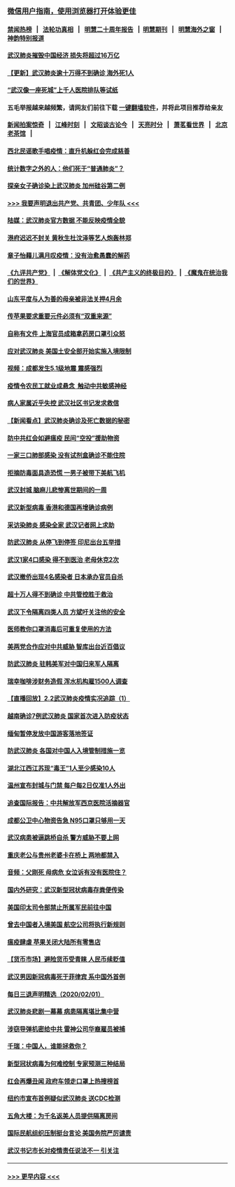 ### [微信用户指南，使用浏览器打开体验更佳](https://github.com/gfw-breaker/banned-news1/blob/master/indexes/wechat-guide.md?t=0)
#### [禁闻热榜](热点新闻.md?t=0)  &nbsp;&nbsp;|&nbsp;&nbsp; [法轮功真相](https://github.com/gfw-breaker/truth/blob/master/README.md?t=0) &nbsp;&nbsp;|&nbsp;&nbsp; [明慧二十周年报告](https://github.com/gfw-breaker/mh-reports/blob/master/README.md?t=0) &nbsp;&nbsp;|&nbsp;&nbsp;[明慧期刊](https://github.com/gfw-breaker/mh-qikan) &nbsp;&nbsp;|&nbsp;&nbsp; [明慧海外之窗](https://github.com/gfw-breaker/mh-news/blob/master/README.md?t=0) &nbsp;&nbsp;|&nbsp;&nbsp; [神韵特别报道](https://github.com/gfw-breaker/mh-news/blob/master/shenyun.md?t=0)
#### [武汉肺炎摧毁中国经济 损失将超过16万亿](../pages/nsc413/n11839723.md?t=02031044) 
#### [【更新】武汉肺炎逾十万得不到确诊 海外死1人](../pages/nsc413/n11801312.md?t=02031044) 
#### [“武汉像一座死城”上千人医院排队等试纸](../pages/nsc413/n11839724.md?t=02031044) 
#### 五毛举报越来越频繁，请网友们前往下载 [一键翻墙软件](https://github.com/gfw-breaker/ssr-accounts)，并将此项目推荐给亲友
#### [新闻拍案惊奇](https://github.com/gfw-breaker/banned-news1/blob/master/pages/link4.md) &nbsp;&nbsp;|&nbsp;&nbsp; [江峰时刻](https://github.com/gfw-breaker/banned-news1/blob/master/pages/link4.md) &nbsp;&nbsp;|&nbsp;&nbsp; [文昭谈古论今](https://github.com/gfw-breaker/banned-news1/blob/master/pages/link4.md) &nbsp;&nbsp;|&nbsp;&nbsp; [天亮时分](https://github.com/gfw-breaker/banned-news1/blob/master/pages/link4.md) &nbsp;&nbsp;|&nbsp;&nbsp; [萧茗看世界](https://github.com/gfw-breaker/banned-news1/blob/master/pages/link4.md) &nbsp;&nbsp;|&nbsp;&nbsp; [北京老茶馆](https://github.com/gfw-breaker/banned-news1/blob/master/pages/link4.md) &nbsp;&nbsp;|&nbsp;&nbsp; 
#### [西北民谣歌手唱疫情：直升机躲红会完成慈善](../pages/nsc413/n11839757.md?t=02031044) 
#### [统计数字之外的人：他们死于“普通肺炎”？](../pages/nsc413/n11839788.md?t=02031044) 
#### [探亲女子确诊染上武汉肺炎 加州硅谷第二例](../pages/nsc413/n11839784.md?t=02031044) 
#### [>>> 我要声明退出共产党、共青团、少年队 <<<](https://github.com/begood0513/goodnews/blob/master/quit/letter.md) 
#### [陆媒：武汉肺炎官方数据 不能反映疫情全貌](../pages/nsc413/n11839828.md?t=02031044) 
#### [港府迟迟不封关 黄秋生杜汶泽等艺人炮轰林郑](../pages/nsc413/n11839562.md?t=02031044) 
#### [章子怡藉儿满月叹疫情：没有治愈愚蠢的解药](../pages/nsc413/n11839428.md?t=02031044) 
#### [《九评共产党》](https://github.com/begood0513/9ping.md/blob/master/README.md) &nbsp;|&nbsp; [《解体党文化》](../../../../jtdwh.md/blob/master/README.md)  &nbsp;|&nbsp; [《共产主义的终极目的》](../../../../gczydzjmd.md/blob/master/README.md) &nbsp;|&nbsp; [《魔鬼在统治我们的世界》](../../../../mgztzwmdsj.md/blob/master/README.md) 
#### [山东平度与人为善的母亲被非法关押4月余](../pages/nsc413/n11834949.md?t=02031044) 
#### [传苹果要求重要元件必须有“双重来源”](../pages/nsc413/n11839717.md?t=02031044) 
#### [自称有文件 上海官员成箱拿药房口罩引众怒](../pages/nsc413/n11839279.md?t=02031044) 
#### [应对武汉肺炎 美国土安全部开始实施入境限制](../pages/nsc413/n11839729.md?t=02031044) 
#### [视频：成都发生5.1级地震 震感强烈](../pages/nsc413/n11839732.md?t=02031044) 
#### [疫情令农民工就业成悬念  触动中共敏感神经](../pages/nsc413/n11839625.md?t=02031044) 
#### [病人家属近乎失控 武汉社区书记发求救信](../pages/nsc413/n11839621.md?t=02031044) 
#### [【新闻看点】武汉肺炎确诊及死亡数据的秘密](../pages/nsc413/n11839539.md?t=02031044) 
#### [防中共红会如避瘟疫 民间“空投”援助物资](../pages/nsc413/n11839313.md?t=02031044) 
#### [一家三口肺部感染 没有试剂盒确诊不能住院](../pages/nsc413/n11839581.md?t=02031044) 
#### [拒摘防毒面具造恐慌 一男子被带下美航飞机](../pages/nsc413/n11839455.md?t=02031044) 
#### [武汉封城 脑麻儿悲惨离世期间的一周](../pages/nsc413/n11839378.md?t=02031044) 
#### [武汉新型病毒 香港和德国再增确诊病例](../pages/nsc413/n11839381.md?t=02031044) 
#### [采访染肺炎 感染全家 武汉记者网上求助](../pages/nsc413/n11839411.md?t=02031044) 
#### [防武汉肺炎 从停飞到停签 印尼出台五举措](../pages/nsc413/n11839282.md?t=02031044) 
#### [武汉1家4口感染 得不到医治 老母休克2次](../pages/nsc413/n11839277.md?t=02031044) 
#### [武汉撤侨出现4名感染者 日本承办官员自杀](../pages/nsc413/n11839044.md?t=02031044) 
#### [超十万人得不到确诊 中共管控胜于救治](../pages/nsc413/n11838462.md?t=02031044) 
#### [武汉下令隔离四类人员 方斌吁关注他的安全](../pages/nsc413/n11838878.md?t=02031044) 
#### [医师教你口罩消毒后可重复使用的方法](../pages/nsc413/n11839225.md?t=02031044) 
#### [美两党合作应对中共威胁 智库出台近百倡议](../pages/nsc413/n11838437.md?t=02031044) 
#### [防武汉肺炎 驻韩美军对中国归来军人隔离](../pages/nsc413/n11838970.md?t=02031044) 
#### [瑞幸咖啡涉财务造假 浑水机构雇1500人调查](../pages/nsc413/n11838486.md?t=02031044) 
#### [【直播回放】2.2武汉肺炎疫情实况追踪（1）](../pages/nsc413/n11838871.md?t=02031044) 
#### [越南确诊7例武汉肺炎 国家首次进入防疫状态](../pages/nsc413/n11838860.md?t=02031044) 
#### [缅甸暂停发放中国游客落地签证](../pages/nsc413/n11838730.md?t=02031044) 
#### [防武汉肺炎 各国对中国人入境管制措施一览](../pages/nsc413/n11838726.md?t=02031044) 
#### [湖北江西江苏现“毒王”1人至少感染10人](../pages/nsc413/n11838670.md?t=02031044) 
#### [温州宣布封城与门禁 每户每2日仅准1人外出](../pages/nsc413/n11838748.md?t=02031044) 
#### [追查国际报告：中共解放军西京医院活摘器官](../pages/nsc413/n11838359.md?t=02031044) 
#### [成都公卫中心物资告急 N95口罩只够用一天](../pages/nsc413/n11834896.md?t=02031044) 
#### [武汉病患被逼跳桥自杀 警方威胁不要上网](../pages/nsc413/n11838521.md?t=02031044) 
#### [重庆老公与贵州老婆卡在桥上 两地都禁入](../pages/nsc413/n11838677.md?t=02031044) 
#### [音频：父刚死 母病危 女泣诉有没有医院住？](../pages/nsc413/n11838501.md?t=02031044) 
#### [国内外研究：武汉新型冠状病毒存粪便传染](../pages/nsc413/n11838353.md?t=02031044) 
#### [美国印太司令部禁止所属军民前往中国](../pages/nsc413/n11838418.md?t=02031044) 
#### [曾去中国者入境美国 航空公司将执行新规则](../pages/nsc413/n11838375.md?t=02031044) 
#### [瘟疫肆虐 苹果关闭大陆所有零售店](../pages/nsc413/n11838235.md?t=02031044) 
#### [【货币市场】避险货币受青睐 人民币续贬值](../pages/nsc413/n11838086.md?t=02031044) 
#### [武汉男因新冠病毒死于菲律宾 系中国外首例](../pages/nsc413/n11838247.md?t=02031044) 
#### [每日三退声明精选（2020/02/01）](../pages/nsc413/n11838281.md?t=02031044) 
#### [武汉肺炎悲剧一幕幕 病患隔离堪比集中营](../pages/nsc413/n11838047.md?t=02031044) 
#### [涉窃导弹机密给中共 雷神公司华裔雇员被捕](../pages/nsc413/n11838129.md?t=02031044) 
#### [千瑞：中国人，谁能拯救你？](../pages/nsc413/n11838069.md?t=02031044) 
#### [新型冠状病毒为何难控制 专家预测三种结局](../pages/nsc413/n11838002.md?t=02031044) 
#### [红会再爆丑闻 政府车领走口罩上热搜榜首](../pages/nsc413/n11837825.md?t=02031044) 
#### [纽约市宣布首例疑似武汉肺炎 送CDC检测](../pages/nsc413/n11837852.md?t=02031044) 
#### [五角大楼：为千名返美人员提供隔离房间](../pages/nsc413/n11837831.md?t=02031044) 
#### [国际民航组织压制挺台言论 美国务院严厉谴责](../pages/nsc413/n11837791.md?t=02031044) 
#### [武汉书记市长对疫情责任说法不一 引关注](../pages/nsc413/n11837546.md?t=02031044) 

----
#### [ >>> 更早内容 <<< ](../indexes/nsc413-earlier.md)
